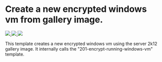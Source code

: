 # Create a new encrypted windows vm from gallery image. 

<a href="https://portal.azure.com/#create/Microsoft.Template/uri/https%3A%2F%2Fraw.githubusercontent.com%2Fstijnv1%2Fazure-quickstart-templates%2Fdev%2F201-encrypt-create-new-vm-gallery-image%2Fazuredeploy.json" target="_blank">
    <img src="http://azuredeploy.net/deploybutton.png"/>
</a>
<a href="https://portal.azure.us/#create/Microsoft.Template/uri/https%3A%2F%2Fraw.githubusercontent.com%2Fstijnv1%2Fazure-quickstart-templates%2Fdev%2F201-encrypt-create-new-vm-gallery-image%2Fazuredeploy.json" target="_blank">
    <img src="http://azuredeploy.net/AzureGov.png"/>
</a>
<a href="http://armviz.io/#/?load=https%3A%2F%2Fraw.githubusercontent.com%2Fstijnv1%2Fazure-quickstart-templates%2Fdev%2F201-encrypt-create-new-vm-gallery-image%2Fazuredeploy.json" target="_blank">
    <img src="http://armviz.io/visualizebutton.png"/>
</a>

This template creates a new encrypted windows vm using the server 2k12 gallery image. It internally calls the "201-encrypt-running-windows-vm" template.